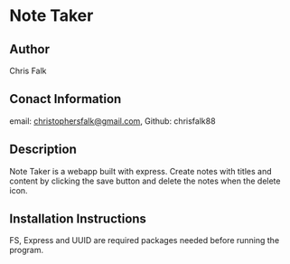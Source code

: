 # Note Taker

## Author 
Chris Falk 

## Conact Information 
email: christophersfalk@gmail.com,
Github: chrisfalk88 

## Description 
Note Taker is a webapp built with express. Create notes with titles and content by clicking the save button and delete the notes when the delete icon. 

## Installation Instructions 
FS, Express and UUID are required packages needed before running the program. 